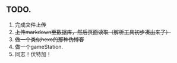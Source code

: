 ## TODO.
1. <s>完成文件上传</s>
2. <s>上传markdown至数据库，然后页面读取（解析工具初步凑出来了）</s>
3. <s>做一个类似hexo的那种伪博客</s>
4. 做一个gameStation. 
5. 同志！伏特加！